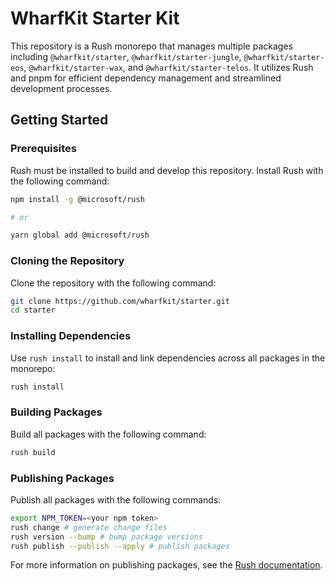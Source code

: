 # WharfKit Starter Kit

This repository is a Rush monorepo that manages multiple packages including `@wharfkit/starter`, `@wharfkit/starter-jungle`, `@wharfkit/starter-eos`, `@wharfkit/starter-wax`, and `@wharfkit/starter-telos`. It utilizes Rush and pnpm for efficient dependency management and streamlined development processes.

## Getting Started

### Prerequisites

Rush must be installed to build and develop this repository. Install Rush with the following command:

```bash
npm install -g @microsoft/rush

# or

yarn global add @microsoft/rush
```

### Cloning the Repository

Clone the repository with the following command:

```bash
git clone https://github.com/wharfkit/starter.git
cd starter
```

### Installing Dependencies

Use `rush install` to install and link dependencies across all packages in the monorepo:

```bash
rush install
```

### Building Packages

Build all packages with the following command:

```bash
rush build
```

### Publishing Packages

Publish all packages with the following commands:

```bash
export NPM_TOKEN=<your npm token>
rush change # generate change files
rush version --bump # bump package versions
rush publish --publish --apply # publish packages
```

For more information on publishing packages, see the [Rush documentation](https://rushjs.io/pages/maintainer/publishing/).
